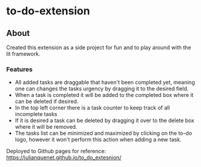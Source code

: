 # to-do-extension

## About
Created this extension as a side project for fun and to play around with the lit framework.

### Features 
- All added tasks are draggable that haven't been completed yet, meaning one can changes the tasks urgency by dragging it to the desired field.
- When a task is completed it will be added to the completed box where it can be deleted if desired.
- In the top left corner there is a task counter to keep track of all incomplete tasks
- If it is desired a task can be deleted by dragging it over to the delete box where it will be removed.
- The tasks list can be minimized and maximized by clicking on the to-do logo, however it won't perform this action when adding a new task.

Deployed to Github pages for reference: https://julianquenet.github.io/to_do_extesnion/
